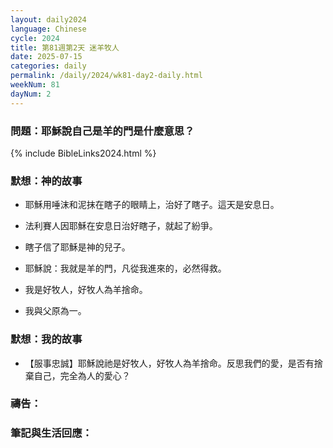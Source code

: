 ```yaml
---
layout: daily2024
language: Chinese
cycle: 2024
title: 第81週第2天 迷羊牧人
date: 2025-07-15
categories: daily
permalink: /daily/2024/wk81-day2-daily.html
weekNum: 81
dayNum: 2
---
```


### 問題：耶穌說自己是羊的門是什麼意思？

{% include BibleLinks2024.html %}

### 默想：神的故事
+ 耶穌用唾沫和泥抹在瞎子的眼睛上，治好了瞎子。這天是安息日。

+ 法利賽人因耶穌在安息日治好瞎子，就起了紛爭。

+ 瞎子信了耶穌是神的兒子。

+ 耶穌說：我就是羊的門，凡從我進來的，必然得救。

+ 我是好牧人，好牧人為羊捨命。

+ 我與父原為一。


### 默想：我的故事
+ 【服事忠誠】耶穌說祂是好牧人，好牧人為羊捨命。反思我們的愛，是否有捨棄自己，完全為人的愛心？


### 禱告：

### 筆記與生活回應：

